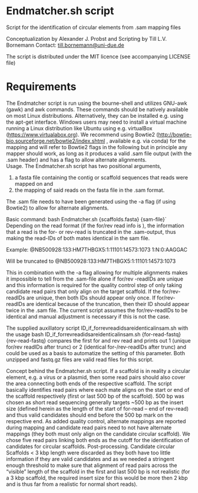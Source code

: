 # Endmatcher.sh script

Script for the identification of circular elements from .sam mapping files

Conceptualization by Alexander J. Probst and Scripting by Till L.V. Bornemann
Contact: till.bornemann@uni-due.de

The script is distributed under the MIT licence (see accompanying LICENSE file)

# Requirements
The Endmatcher script is run using the bourne-shell and utilizes GNU-awk (gawk) and awk commands. These commands should be natively available on most Linux distributions. Alternatively, they can be installed e.g. using the apt-get interface. Windows users may need to install a virtual machine running a Linux distribution like Ubuntu using e.g. virtualBox (https://www.virtualabox.org). We recommend using Bowtie2 (http://bowtie-bio.sourceforge.net/bowtie2/index.shtml , available e.g. via conda) for the mapping and will refer to Bowtie2 flags in the following but in principle any mapper should work, as long as it produces a valid .sam file output (with the .sam header) and has a flag to allow alternate alignments.   
Usage. The Endmatcher.sh script has two positional arguments, 

1) a fasta file containing the contig or scaffold sequences that reads were mapped on and 
2) the mapping of said reads on the fasta file in the .sam format. 

The .sam file needs to have been generated using the -a flag (if using Bowtie2) to allow for alternate alignments.

Basic command: bash Endmatcher.sh {scaffolds.fasta} {sam-file}`
Depending on the read format (if the for/rev read info is ), the information that a read is the for- or rev-read is truncated in the .sam-output, thus making the read-IDs of both mates identical in the sam file. 

Example:
@NB500928:133:HM7THBGX5:1:11101:14573:1073 1:N:0:AAGGAC 

Will be truncated to 
@NB500928:133:HM7THBGX5:1:11101:14573:1073

This in combination with the -a flag allowing for multiple alignments makes it impossible to tell from the .sam-file alone if for/rev -readIDs are unique and this information is required for the quality control step of only taking candidate read pairs that only align on the target scaffold. If the for/rev-readIDs are unique, then both IDs should appear only once. If for/rev-readIDs are identical because of the truncation, then their ID should appear twice in the .sam file. The current script assumes the for/rev-readIDs to be identical and manual adjustment is necessary if this is not the case. 

The supplied auxillatory script ID_if_forrevreadidsareidenticalinsam.sh with the usage
bash ID_if_forrevreadidsareidenticalinsam.sh {for-read-fastq} \
{rev-read-fastq}
compares the first for and rev read and prints out 1 (unique for/rev readIDs after trunc) or 2 (identical for-/rev-readIDs after trunc) and could be used as a basis to automatize the setting of this parameter. Both unzipped and fastq.gz files are valid read files for this script.

Concept behind the Endmatcher.sh script. If a scaffold is in reality a circular element, e.g. a virus or a plasmid, then some read pairs should also cover the area connecting both ends of the respective scaffold. The script basically identifies read pairs where each mate aligns on the start or end of the scaffold respectively (first or last 500 bp of the scaffold). 500 bp was chosen as short read sequencing generally targets ~500 bp as the insert size (defined herein as the length of the start of for-read – end of rev-read) and thus valid candidates should end before the 500 bp mark on the respective end. As added quality control, alternate mappings are reported during mapping and candidate read pairs need to not have alternate mappings (they both must only align on the candidate circular scaffold). We chose five read pairs linking both ends as the cutoff for the identification of candidates for circular scaffolds.
Post-processing. Candidate circular Scaffolds < 3 kbp length were discarded as they both have too little information if they are valid candidates and as we needed a stringent enough threshold to make sure that alignment of read pairs across the “visible” length of the scaffold in the first and last 500 bp is not realistic (for a 3 kbp scaffold, the required insert size for this would be more then 2 kbp and is thus far from a realistic for normal short reads).


